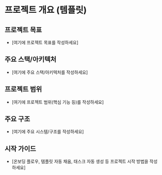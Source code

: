 # 프로젝트 개요 (템플릿)

## 프로젝트 목표

- [여기에 프로젝트 목표를 작성하세요]

## 주요 스택/아키텍처

- [여기에 주요 스택/아키텍처를 작성하세요]

## 프로젝트 범위

- [여기에 프로젝트 범위(핵심 기능 등)를 작성하세요]

## 주요 구조

- [여기에 주요 시스템/구조를 작성하세요]

## 시작 가이드

- [온보딩 플로우, 템플릿 자동 채움, 태스크 자동 생성 등 프로젝트 시작 방법을 작성하세요]
